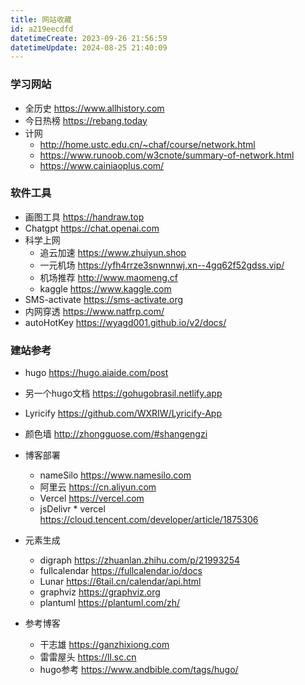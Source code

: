 ```yaml
---
title: 网站收藏
id: a219eecdfd
datetimeCreate: 2023-09-26 21:56:59
datetimeUpdate: 2024-08-25 21:40:09
---
```

### 学习网站
- 全历史 https://www.allhistory.com
- 今日热榜 https://rebang.today
- 计网
	- http://home.ustc.edu.cn/~chaf/course/network.html
	- https://www.runoob.com/w3cnote/summary-of-network.html
	- https://www.cainiaoplus.com/

### 软件工具
- 画图工具 https://handraw.top
- Chatgpt https://chat.openai.com
- 科学上网
	- 追云加速 https://www.zhuiyun.shop
	- 一元机场 https://yfh4rrze3snwnnwj.xn--4gq62f52gdss.vip/
	- 机场推荐 http://www.maomeng.cf
	- kaggle https://www.kaggle.com
- SMS-activate https://sms-activate.org
- 内网穿透 https://www.natfrp.com/
- autoHotKey  https://wyagd001.github.io/v2/docs/
### 建站参考

- hugo https://hugo.aiaide.com/post
- 另一个hugo文档 https://gohugobrasil.netlify.app
- Lyricify https://github.com/WXRIW/Lyricify-App
- 颜色墙 http://zhongguose.com/#shangengzi

- 博客部署
	- nameSilo https://www.namesilo.com
	- 阿里云 https://cn.aliyun.com
	- Vercel https://vercel.com
	- jsDelivr * vercel https://cloud.tencent.com/developer/article/1875306
- 元素生成
	- digraph https://zhuanlan.zhihu.com/p/21993254
	- fullcalendar https://fullcalendar.io/docs
	- Lunar https://6tail.cn/calendar/api.html
	- graphviz https://graphviz.org
	- plantuml https://plantuml.com/zh/
- 参考博客
	- 干志雄 https://ganzhixiong.com
	- 雷雷屋头 https://ll.sc.cn 
	- hugo参考 https://www.andbible.com/tags/hugo/
